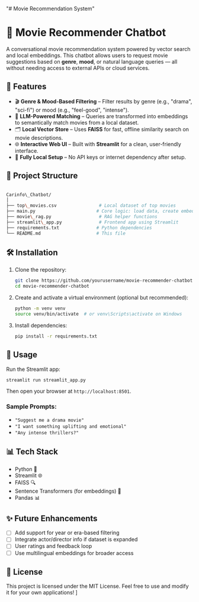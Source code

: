 "# Movie Recommendation System" 


# 🎥 Movie Recommender Chatbot

A conversational movie recommendation system powered by vector search and local embeddings. This chatbot allows users to request movie suggestions based on **genre**, **mood**, or natural language queries — all without needing access to external APIs or cloud services.

## 🧠 Features

- 🎬 **Genre & Mood-Based Filtering** – Filter results by genre (e.g., "drama", "sci-fi") or mood (e.g., "feel-good", "intense").
- 🤖 **LLM-Powered Matching** – Queries are transformed into embeddings to semantically match movies from a local dataset.
- 🗂️ **Local Vector Store** – Uses **FAISS** for fast, offline similarity search on movie descriptions.
- 🌐 **Interactive Web UI** – Built with **Streamlit** for a clean, user-friendly interface.
- 💾 **Fully Local Setup** – No API keys or internet dependency after setup.

## 📁 Project Structure

```bash

Carinfo\_Chatbot/
│
├── top\_movies.csv                # Local dataset of top movies
├── main.py                       # Core logic: load data, create embeddings, build index
├── movie\_rag.py                  # RAG helper functions
├── streamlit\_app.py              # Frontend app using Streamlit
├── requirements.txt              # Python dependencies
└── README.md                     # This file

```

## 🛠️ Installation

1. Clone the repository:
   ```bash
   git clone https://github.com/yourusername/movie-recommender-chatbot.git
   cd movie-recommender-chatbot


2. Create and activate a virtual environment (optional but recommended):

   ```bash
   python -m venv venv
   source venv/bin/activate  # or venv\Scripts\activate on Windows
   ```

3. Install dependencies:

   ```bash
   pip install -r requirements.txt
   ```

## 🚀 Usage

Run the Streamlit app:

```bash
streamlit run streamlit_app.py
```

Then open your browser at `http://localhost:8501`.

### Sample Prompts:

* `"Suggest me a drama movie"`
* `"I want something uplifting and emotional"`
* `"Any intense thrillers?"`

## 📊 Tech Stack

* Python 🐍
* Streamlit 🌐
* FAISS 🔍
* Sentence Transformers (for embeddings) 🧠
* Pandas 📊

## ✨ Future Enhancements

* [ ] Add support for year or era-based filtering
* [ ] Integrate actor/director info if dataset is expanded
* [ ] User ratings and feedback loop
* [ ] Use multilingual embeddings for broader access

## 📌 License

This project is licensed under the MIT License. Feel free to use and modify it for your own applications!
]

